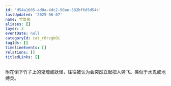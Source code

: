 ```yaml
---
id: 'd54a1685-ad0a-4dc2-90ae-582bf6d5d54c'
lastUpdated: '2025-06-07'
name: 竹篙鬼
aliases: []
layer: 3
eventDate: null
categoryId: cat_r0rzgkOi
tagIds: []
timelineEvents: []
relations: []
titledLinks: []
---
```

附在倒下竹子上的鬼魂或妖怪，往往被认为会突然立起把人弹飞。类似于水鬼或地缚灵。
